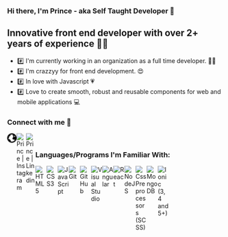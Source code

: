 ### Hi there, I'm Prince - aka Self Taught Developer 👋

## Innovative front end developer with over 2+ years of experience 👨‍🎓

- #️⃣ I'm currently working in an organization as a full time developer. 👷‍♂️
- #️⃣ I'm crazzyy for front end development. 😍
- #️⃣ In love with Javascript 💗
- #️⃣ Love to create smooth, robust and reusable components for web and mobile applications 💻

### Connect with me 🤝

<a href="https://github.com/Prince9576"><img align="left" alt="prince" width="22px" src="https://raw.githubusercontent.com/iconic/open-iconic/master/svg/globe.svg" /></a>
<a href="https://www.instagram.com/__prince.__._/"><img align="left" alt="Prince | Instagram" width="22px" src="https://cdn.jsdelivr.net/npm/simple-icons@v3/icons/instagram.svg" /></a>
<a href="https://www.linkedin.com/in/prince-kumar-a0aa6916a/"><img align="left" alt="Prince | Linkedin" width="22px" src="https://cdn.jsdelivr.net/npm/simple-icons@v3/icons/linkedin.svg" /></a>

<br/>

### Languages/Programs I'm Familiar With:

<img align="left" alt="HTML5" width="26px" src="https://cdn.jsdelivr.net/npm/simple-icons@v3/icons/html5.svg" />
<img align="left" alt="CSS3" width="26px" src="https://cdn.jsdelivr.net/npm/simple-icons@v3/icons/css3.svg" />
<img align="left" alt="JavaScript" width="26px" src="https://cdn.jsdelivr.net/npm/simple-icons@v3/icons/javascript.svg" />
<img align="left" alt="Git" width="26px" src="https://cdn.jsdelivr.net/npm/simple-icons@v3/icons/git.svg" />
<img align="left" alt="GitHub" width="26px" src="https://cdn.jsdelivr.net/npm/simple-icons@v3/icons/github.svg" />
<img align="left" alt="Visual Studio" width="26px" src="https://cdn.jsdelivr.net/npm/simple-icons@v3/icons/visualstudio.svg" />
<img align="left" alt="Angular" width="26px" src="https://cdn.jsdelivr.net/npm/simple-icons@v3/icons/angular.svg" />
<img align="left" alt="React" width="26px" src="https://cdn.jsdelivr.net/npm/simple-icons@v3/icons/react.svg" />
<img align="left" alt="NodeJS" width="26px" src="https://cdn.jsdelivr.net/npm/simple-icons@v3/icons/node-dot-js.svg" />
<img align="left" alt="Css Preprocessors (SCSS)" width="26px" src="https://cdn.jsdelivr.net/npm/simple-icons@v3/icons/sass.svg" />
<img align="left" alt="MongoDB" width="26px" src="https://cdn.jsdelivr.net/npm/simple-icons@v3/icons/mongodb.svg" />
<img align="left" alt="Ionic (3, 4 and 5+)" width="26px" src="https://cdn.jsdelivr.net/npm/simple-icons@v3/icons/ionic.svg" />
